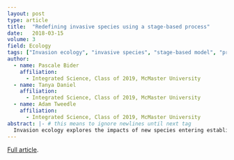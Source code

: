 ```yaml
---
layout: post
type: article
title:  "Redefining invasive species using a stage-based process"
date:   2018-03-15
volume: 3
field: Ecology
tags: ["Invasion ecology", "invasive species", "stage-based model", "propagule pressure", "resource availability", "energy consumption", "reproductive capability"]
author:
  - name: Pascale Bider
    affiliation:
      - Integrated Science, Class of 2019, McMaster University
  - name: Tanya Daniel
    affiliation:
      - Integrated Science, Class of 2019, McMaster University
  - name: Adam Tweedle
    affiliation:
      - Integrated Science, Class of 2019, McMaster University
abstract: |- # this means to ignore newlines until next tag
  Invasion ecology explores the impacts of new species entering established ecological niches and communities. While the effects of invasive species are frequently discussed in both industry and academia, the definition of invasion remains vague, arbitrary, and based on human perception. The objective of this project was to better define species invasion using a mechanistic, stage-based perspective. Several authors have attempted to develop a definition that focuses on the process of invasion, rather than on the characteristics of the (potentially) invasive species. This process encompasses three main stages: transport, establishment, and spread. The purpose of a stage-based definition is to classify a given species by its progression through the invasion process. By integrating existing definitions, we propose a novel version of the stage-based process of invasion. This approach incorporates extrinsic factors such as competition, predation, and parasitism in addition to contingent physical forces such as flooding, freezing, and fire. Therefore, a wide variety of species will be able to fit into this definition. To demonstrate its effectiveness, we test our definition with an agent-based model that simulates the influence of multiple ecological factors (propagule pressure, resource availability, energy consumption, reproductive capability), which can either inhibit or assist the invasion of a species. Adopting a more comprehensive method for defining invasive species will allow for better communication within invasion ecology research and throughout the scientific community. Ultimately, our definition helps to simplify the process of developing a practical invasion prevention policy that can be implemented at multiple stages for full effectiveness. 
---
```


[Full article]({{"/Volume3_Articles/Bider.pdf"}}).
